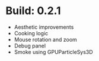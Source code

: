 ﻿# Build: 0.2.1 

 - Aesthetic improvements
 - Cooking logic
 - Mouse rotation and zoom
 - Debug panel
 - Smoke using GPUParticleSys3D 
